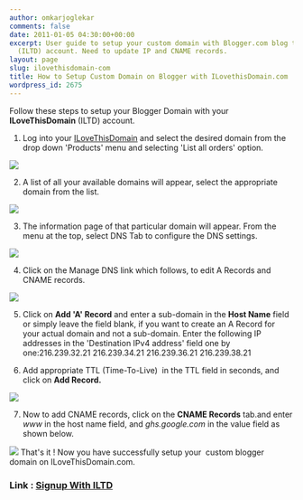 ```yaml
---
author: omkarjoglekar
comments: false
date: 2011-01-05 04:30:00+00:00
excerpt: User guide to setup your custom domain with Blogger.com blog through ILoveThisDomain
  (ILTD) account. Need to update IP and CNAME records.
layout: page
slug: ilovethisdomain-com
title: How to Setup Custom Domain on Blogger with ILovethisDomain.com
wordpress_id: 2675
---
```


Follow these steps to setup your Blogger Domain with your **ILoveThisDomain** (ILTD) account.



	
  1. Log into your [ILoveThisDomain](http://rt.cx/iltd) and select the desired domain from the drop down 'Products' menu and selecting 'List all orders' option.

[![](https://rtcamp.com/wp-content/uploads/2010/12/B2W-ILTD-1.jpg)](https://rtcamp.com/wp-content/uploads/2010/12/B2W-ILTD-1.jpg)
	
  2. A list of all your available domains will appear, select the appropriate domain from the list.

[![](https://rtcamp.com/wp-content/uploads/2011/01/b2w-iltd2.png)](https://rtcamp.com/wp-content/uploads/2011/01/b2w-iltd2.png)
	
  3. The information page of that particular domain will appear. From the menu at the top, select DNS Tab to configure the DNS settings.

[![](https://rtcamp.com/wp-content/uploads/2011/01/B2W-ILTD-3.jpg)](https://rtcamp.com/wp-content/uploads/2011/01/B2W-ILTD-3.jpg)
	
  4. Click on the Manage DNS link which follows, to edit A Records and CNAME records.

[![](https://rtcamp.com/wp-content/uploads/2011/01/B2W-iltd-4-600x245.jpg)](https://rtcamp.com/wp-content/uploads/2011/01/B2W-iltd-4.jpg)
	
  5. Click on **Add 'A' Record** and enter a sub-domain in the **Host Name** field or simply leave the field blank, if you want to create an A Record for your actual domain and not a sub-domain. Enter the following IP addresses in the 'Destination IPv4 address' field one by one:216.239.32.21
216.239.34.21
216.239.36.21
216.239.38.21

	
  6. Add appropriate TTL (Time-To-Live)  in the TTL field in seconds, and click on **Add Record.**

[![](https://rtcamp.com/wp-content/uploads/2011/01/b2w-iltd-10-600x278.jpg)](https://rtcamp.com/wp-content/uploads/2011/01/b2w-iltd-10.jpg)
	
  7. Now to add CNAME records, click on the **CNAME Records** tab.and enter _www_ in the host name field, and _ghs.google.com_ in the value field as shown below.

[![](https://rtcamp.com/wp-content/uploads/2011/01/b2w-iltd-9-600x373.jpg)](https://rtcamp.com/wp-content/uploads/2011/01/b2w-iltd-9.jpg)
That's it ! Now you have successfully setup your  custom blogger domain on ILoveThisDomain.com.


### Link : [Signup With ILTD](http://rt.cx/iltd)
